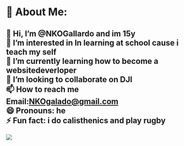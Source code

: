 # 💫 About Me:
👋 Hi, I’m @NKOGallardo and im 15y<br>👀 I’m interested in In learning at school cause i teach my self<br>🌱 I’m currently learning how to become a websitedeverloper<br>💞️ I’m looking to collaborate on DJI<br>📫 How to reach me Email:NKOgalado@gmail.com<br>😄 Pronouns: he<br>⚡ Fun fact: i do calisthenics and play rugby
---
[![](https://visitcount.itsvg.in/api?id=NKOGallardo&icon=0&color=0)](https://visitcount.itsvg.in)

<!-- Proudly created with GPRM ( https://gprm.itsvg.in ) -->

<!---
NKOGallardo/NKOGallardo is a ✨ special ✨ repository because its `README.md` (this file) appears on your GitHub profile.
You can click the Preview link to take a look at your changes.
--->
